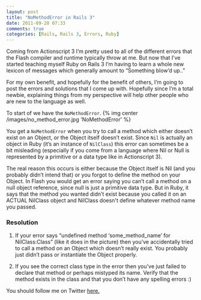 ```yaml
---
layout: post
title: "NoMethodError in Rails 3"
date: 2011-09-20 07:33
comments: true
categories: [Rails, Rails 3, Errors, Ruby]
---
```


Coming from Actionscript 3 I’m pretty used to all of the different errors that the Flash compiler and runtime typically throw at me. But now that I’ve started teaching myself Ruby on Rails 3 I’m having to learn a whole new lexicon of messages which generally amount to “Something blow’d up..”

For my own benefit, and hopefully for the benefit of others, I’m going to post the errors and solutions that I come up with. Hopefully since I’m a total newbie, explaining things from my perspective will help other people who are new to the language as well.

To start of we have the `NoMethodError`.
{% img center /images/no_method_error.jpg 'NoMethodError' %}

You get a `NoMethodError` when you try to call a method which either doesn’t exist on an Object, or the Object itself doesn’t exist. Since `Nil` is actually an object in Ruby (it’s an instance of `NilClass`) this error can sometimes be a bit misleading (especially if you come from a language where Nil or Null is represented by a primitive or a data type like in Actionscript 3).

The real reason this occurs is either because the Object itself is Nil (and you probably didn’t intend that) or you forgot to define the method on your Object. In Flash you would get an error saying you can’t call a method on a null object reference, since null is just a primitive data type. But in Ruby, it says that the method you wanted didn’t exist because you called it on an ACTUAL NilClass object and NilClass doesn't define whatever method name you passed.

### Resolution

1. If your error says “undefined method ‘some_method_name’ for NilClass:Class” (like it does in the picture) then you’ve accidentally tried to call a method on an Object which doesn’t really exist. You probably just didn’t pass or instantiate the Object properly.

2. If you see the correct class type in the error then you’ve just failed to declare that method or perhaps mistyped its name. Verify that the method exists in the class and that you don’t have any spelling errors :)

You should follow me on Twitter [here.](http://twitter.com/rob_dodson)